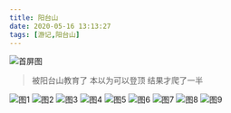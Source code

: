 ```yaml
---
title: 阳台山
date: 2020-05-16 13:13:27
tags: [游记,阳台山]
---
```


![首屏图](https://s1.ax1x.com/2020/07/22/U7vbgP.jpg)

<!-- more -->

> 被阳台山教育了 本以为可以登顶 结果才爬了一半

![图1](https://s1.ax1x.com/2020/07/22/U7jNee.jpg)
![图2](https://s1.ax1x.com/2020/07/22/U7judJ.jpg)
![图3](https://s1.ax1x.com/2020/07/22/U7jJsO.jpg)
![图4](https://s1.ax1x.com/2020/07/22/U7jKo9.jpg)
![图5](https://s1.ax1x.com/2020/07/22/U7jnZ4.jpg)
![图6](https://s1.ax1x.com/2020/07/22/U7jQiR.jpg)
![图7](https://s1.ax1x.com/2020/07/22/U7jlJ1.jpg)
![图8](https://s1.ax1x.com/2020/07/22/U7jGQK.jpg)
![图9](https://s1.ax1x.com/2020/07/22/U7jYLD.jpg)
